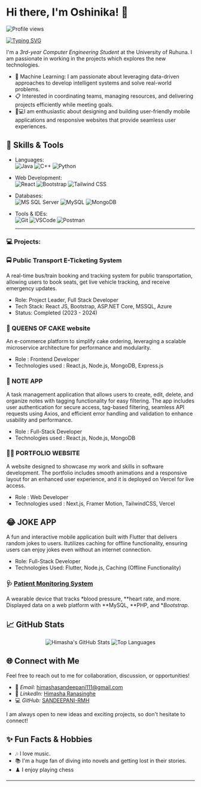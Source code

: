 # Hi there, I'm Oshinika! 👋

<!-- Dynamic Profile Views Counter -->
<p align="left"> <img src="https://komarev.com/ghpvc/?username=Himasha&label=Profile%20views&color=0e75b6&style=flat" alt="Profile views" /> </p>

<!-- Typing Animation -->
[![Typing SVG](https://readme-typing-svg.herokuapp.com?color=%2336BCF7&lines=Welcome+to+my+GitHub+Profile!;I+am+a+Passionate+Developer;I+love+working+with+Web+Development)](https://git.io/typing-svg)

<!-- Intro -->
I'm a *3rd-year Computer Engineering Student* at the University of Ruhuna. I am passionate in working in the projects which explores the new technologies.

- 🤖 Machine Learning: I am passionate about leveraging data-driven approaches to develop intelligent systems and solve real-world problems.
- 📋 Interested in coordinating teams, managing resources, and delivering projects efficiently while meeting goals.
- 📱💻I am enthusiastic about designing and building user-friendly mobile applications and responsive websites that provide seamless user experiences.
## 🚀 Skills & Tools
- Languages:  
  ![Java](https://img.shields.io/badge/Java-%23ED8B00.svg?style=for-the-badge&logo=java&logoColor=white)
  ![C++](https://img.shields.io/badge/C++-%2300599C.svg?style=for-the-badge&logo=c%2B%2B&logoColor=white)
  ![Python](https://img.shields.io/badge/Python-3670A0?style=for-the-badge&logo=python&logoColor=ffdd54)

- Web Development:  
  ![React](https://img.shields.io/badge/React-%2320232a.svg?style=for-the-badge&logo=react&logoColor=%2361DAFB) 
  ![Bootstrap](https://img.shields.io/badge/Bootstrap-%23563D7C.svg?style=for-the-badge&logo=bootstrap&logoColor=white) 
  ![Tailwind CSS](https://img.shields.io/badge/Tailwind%20CSS-06B6D4?style=for-the-badge&logo=tailwind%20css&logoColor=white)

- Databases:  
  ![MS SQL Server](https://img.shields.io/badge/Microsoft%20SQL%20Server-CC2927?style=for-the-badge&logo=microsoft%20sql%20server&logoColor=white)
  ![MySQL](https://img.shields.io/badge/MySQL-005C84?style=for-the-badge&logo=mysql&logoColor=white)
  ![MongoDB](https://img.shields.io/badge/MongoDB-47A248?style=for-the-badge&logo=mongodb&logoColor=white)

- Tools & IDEs:  
  ![Git](https://img.shields.io/badge/Git-%23F05033.svg?style=for-the-badge&logo=git&logoColor=white)
  ![VSCode](https://img.shields.io/badge/VS%20Code-007ACC?style=for-the-badge&logo=visualstudiocode&logoColor=white) 
  ![Postman](https://img.shields.io/badge/Postman-FF6C37?style=for-the-badge&logo=postman&logoColor=white)

  ---


### 💻 Projects:
### 🚍 Public Transport E-Ticketing System  
A real-time bus/train booking and tracking system for public transportation, allowing users to book seats, get live vehicle tracking, and receive emergency updates.

- Role: Project Leader, Full Stack Developer
- Tech Stack: React JS, Bootstrap, ASP.NET Core, MSSQL, Azure
- Status: Completed (2023 - 2024)

### 🧁 QUEENS OF CAKE website
An e-commerce platform to simplify cake ordering, leveraging a scalable microservice architecture for performance and modularity. 

- Role : Frontend Developer 
- Technologies used : React.js, Node.js, MongoDB, Express.js

### 📝 NOTE APP 
A task management application that allows users to create, edit, delete, and organize notes with tagging functionality for easy filtering. The app includes user authentication for secure access, tag-based filtering, seamless API requests using Axios, and efficient error handling and validation to enhance usability and performance.

 - Role : Full-Stack Developer
 - Technologies used : React.js, Node.js, MongoDB

### 👩‍💻 PORTFOLIO WEBSITE
A website designed to showcase my work and skills in software development. The portfolio includes smooth animations and a responsive layout for an enhanced user experience, and it is deployed on Vercel for live access.
 - Role : Web Developer
 - Technologies used : Next.js, Framer Motion, TailwindCSS, Vercel
## 😂 JOKE APP
A fun and interactive mobile application built with Flutter that delivers random jokes to users. Itutilizes caching for offline functionality, ensuring users can enjoy jokes even without an internet connection.
 - Role: Full-Stack Developer
 - Technologies Used: Flutter, Node.js, Caching (Offline Functionality)

### 🩺 [Patient Monitoring System](#)
A wearable device that tracks *blood pressure, **heart rate, and more. Displayed data on a web platform with **MySQL, **PHP, and **Bootstrap*.

## 📈 GitHub Stats

<p align="center">
  <img src="https://github-readme-stats.vercel.app/api?username=SANDEEPANI-RMH&show_icons=true&theme=radical" alt="Himasha's GitHub Stats" />
  <img src="https://github-readme-stats.vercel.app/api/top-langs/?username=SANDEEPANI-RMH&layout=compact&theme=radical" alt="Top Languages" />
</p>

## 🌐 Connect with Me

Feel free to reach out to me for collaboration, discussion, or opportunities!

- 📧 *Email:* [himashasandeepani111@gmail.com](mailto:himashasandeepani111@gmail.com)
- 💼 *LinkedIn:* [Himasha Ranasinghe](https://www.linkedin.com/in/himasha-ranasinghe-913878271/)
- 💻 *GitHub:* [SANDEEPANI-RMH](https://github.com/SANDEEPANI-RMH)

I am always open to new ideas and exciting projects, so don't hesitate to connect!


## ✨ Fun Facts & Hobbies

- 🎶 I love music.
- 📚 I'm a huge fan of diving into novels and getting lost in their stories.
- ♟️ I enjoy playing chess 





---
